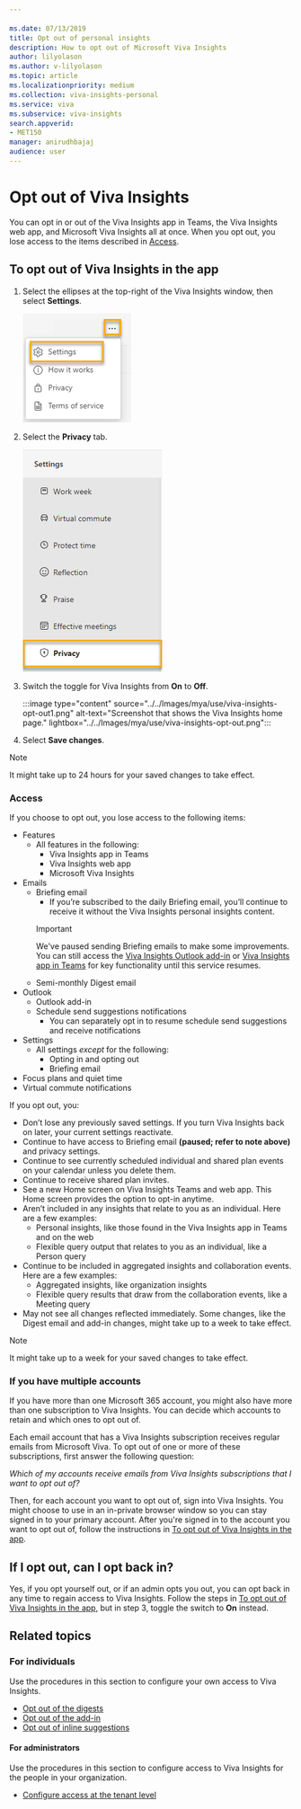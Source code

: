 ```yaml
---

ms.date: 07/13/2019
title: Opt out of personal insights
description: How to opt out of Microsoft Viva Insights
author: lilyolason
ms.author: v-lilyolason
ms.topic: article
ms.localizationpriority: medium 
ms.collection: viva-insights-personal 
ms.service: viva 
ms.subservice: viva-insights 
search.appverid: 
- MET150 
manager: anirudhbajaj
audience: user
---
```


# Opt out of Viva Insights 

You can opt in or out of the Viva Insights app in Teams, the Viva Insights web app, and Microsoft Viva Insights all at once. When you opt out, you lose access to the items described in [Access](#access).

## To opt out of Viva Insights in the app

1. Select the ellipses at the top-right of the Viva Insights window, then select **Settings**.

    ![Screenshot that shows selecting Settings.](../../Images/mya/use/vi-settings-ellipses.png)

2. Select the **Privacy** tab.

    ![Screenshot that shows selecting the Privacy tab.](../../Images/mya/use/privacy-tab.png)

1. Switch the toggle for Viva Insights from **On** to **Off**.

    :::image type="content" source="../../Images/mya/use/viva-insights-opt-out1.png" alt-text="Screenshot that shows the Viva Insights home page." lightbox="../../Images/mya/use/viva-insights-opt-out.png":::

4. Select **Save changes**.

>[!NOTE]
>It might take up to 24 hours for your saved changes to take effect.

### Access

If you choose to opt out, you lose access to the following items:

* Features
    * All features in the following:
        * Viva Insights app in Teams
        * Viva Insights web app 
        * Microsoft Viva Insights
* Emails
    * Briefing email
        * If you’re subscribed to the daily Briefing email, you’ll continue to receive it without the Viva Insights personal insights content. 
        >[!Important]
        >We've paused sending Briefing emails to make some improvements. You can still access the [Viva Insights Outlook add-in](add-in.md) or [Viva Insights app in Teams](../teams/introduction.md) for key functionality until this service resumes.
    * Semi-monthly Digest email
* Outlook
    * Outlook add-in
    * Schedule send suggestions notifications
        * You can separately opt in to resume schedule send suggestions and receive notifications
* Settings
    * All settings *except* for the following:
        * Opting in and opting out
        * Briefing email
* Focus plans and quiet time
* Virtual commute notifications

If you opt out, you:

* Don’t lose any previously saved settings. If you turn Viva Insights back on later, your current settings reactivate. 
* Continue to have access to Briefing email **(paused; refer to note above)** and privacy settings.  
* Continue to see currently scheduled individual and shared plan events on your calendar unless you delete them.  
* Continue to receive shared plan invites. 
* See a new Home screen on Viva Insights Teams and web app. This Home screen provides the option to opt-in anytime. 
* Aren’t included in any insights that relate to you as an individual. Here are a few examples:
    * Personal insights, like those found in the Viva Insights app in Teams and on the web 
    * Flexible query output that relates to you as an individual, like a Person query 
* Continue to be included in aggregated insights and collaboration events. Here are a few examples: 
    * Aggregated insights, like organization insights
    * Flexible query results that draw from the collaboration events, like a Meeting query
* May not see all changes reflected immediately. Some changes, like the Digest email and add-in changes, might take up to a week to take effect.

> [!NOTE]
> It might take up to a week for your saved changes to take effect.

### If you have multiple accounts

If you have more than one Microsoft 365 account, you might also have more than one subscription to Viva Insights. You can decide which accounts to retain and which ones to opt out of.

Each email account that has a Viva Insights subscription receives regular emails from Microsoft Viva. To opt out of one or more of these subscriptions, first answer the following question:

*Which of my accounts receive emails from Viva Insights subscriptions that I want to opt out of?*

Then, for each account you want to opt out of, sign into Viva Insights. You might choose to use in an in-private browser window so you can stay signed in to your primary account. After you're signed in to the account you want to opt out of, follow the instructions in [To opt out of Viva Insights in the app](#if-i-opt-out-can-i-opt-back-in).

## If I opt out, can I opt back in?

Yes, if you opt yourself out, or if an admin opts you out, you can opt back in any time to regain access to Viva Insights. Follow the steps in [To opt out of Viva Insights in the app](#to-opt-out-of-viva-insights-in-the-app), but in step 3, toggle the switch to **On** instead.

## Related topics

### For individuals

Use the procedures in this section to configure your own access to Viva Insights.

* [Opt out of the digests](email-digests-3.md#opt-out-of-digests)
* [Opt out of the add-in](../use/add-in.md#to-opt-in-and-opt-out)
* [Opt out of inline suggestions](mya-notifications.md#opt-out-of-inline-suggestions)

#### For administrators

Use the procedures in this section to configure access to Viva Insights for the people in your organization.

* [Configure access at the tenant level](../setup/configure.md#configure-access-at-the-tenant-level)

